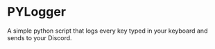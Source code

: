 # PYLogger
A simple python script that logs every key typed in your keyboard and sends to your Discord.
